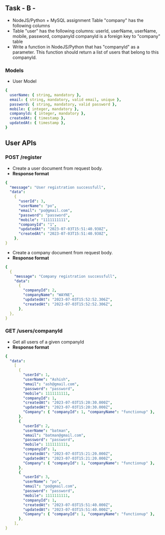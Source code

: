 ## Task - B -

- NodeJS/Python + MySQL assignment Table "company" has the following columns
- Table "user" has the following columns: userld, userName, userName, mobile, password, companyld companyld is a foreign key to "company" table
- Write a function in NodeJS/Python that has "companyld" as a parameter. This function should return a list of users that belong to this companyld.

### Models

- User Model

```yaml
{
  userName: { string, mandatory },
  email: { string, mandatory, valid email, unique },
  password: { string, mandatory, valid password },
  mobile: { integer, mandatory },
  companyld: { integer, mandatory },
  createdAt: { timestamp },
  updatedAt: { timestamp },
}
```

## User APIs

### POST /register

- Create a user document from request body.
- **Response format**

```yaml
{
  "message": "User registration successfull",
  "data":
    {
      "userId": 3,
      "userName": "po",
      "email": "po@gmail.com",
      "password": "password",
      "mobile": "1111111111",
      "companyId": "1",
      "updatedAt": "2023-07-03T15:51:40.938Z",
      "createdAt": "2023-07-03T15:51:40.938Z",
    },
}
```

- Create a company document from request body.
- **Response format**

```yaml
{
  {
    "message": "Company registration successfull",
    "data":
      {
        "companyId": 2,
        "companyName": "WAYNE",
        "updatedAt": "2023-07-03T15:52:52.306Z",
        "createdAt": "2023-07-03T15:52:52.306Z",
      },
  },
}
```

### GET /users/companyId

- Get all users of a given companyId
- **Response format**

```yaml
{
  "data":
    [
      {
        "userId": 1,
        "userName": "Ashish",
        "email": "ash@gmail.com",
        "password": "password",
        "mobile": 1111111111,
        "companyId": 1,
        "createdAt": "2023-07-03T15:20:30.000Z",
        "updatedAt": "2023-07-03T15:20:30.000Z",
        "Company": { "companyId": 1, "companyName": "functionup" },
      },
      {
        "userId": 2,
        "userName": "batman",
        "email": "batman@gmail.com",
        "password": "password",
        "mobile": 1111111111,
        "companyId": 1,
        "createdAt": "2023-07-03T15:21:20.000Z",
        "updatedAt": "2023-07-03T15:21:20.000Z",
        "Company": { "companyId": 1, "companyName": "functionup" },
      },
      {
        "userId": 3,
        "userName": "po",
        "email": "po@gmail.com",
        "password": "password",
        "mobile": 1111111111,
        "companyId": 1,
        "createdAt": "2023-07-03T15:51:40.000Z",
        "updatedAt": "2023-07-03T15:51:40.000Z",
        "Company": { "companyId": 1, "companyName": "functionup" },
      },
    ],
}
```
